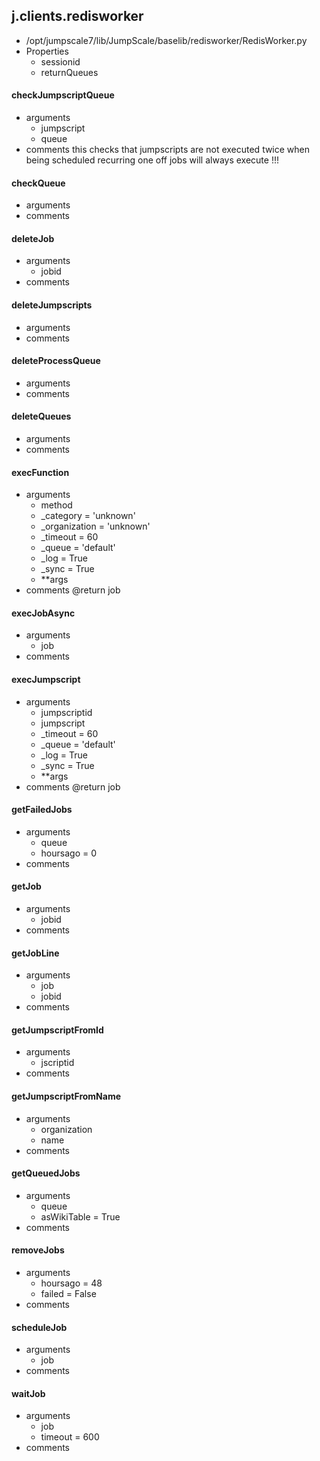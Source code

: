 ## j.clients.redisworker

- /opt/jumpscale7/lib/JumpScale/baselib/redisworker/RedisWorker.py
- Properties
    - sessionid
    - returnQueues

    

#### checkJumpscriptQueue 
- arguments
    - jumpscript
    - queue
- comments
    this checks that jumpscripts are not executed twice when being scheduled recurring
    one off jobs will always execute !!!

#### checkQueue 
- arguments
- comments
    

#### deleteJob 
- arguments
    - jobid
- comments
    

#### deleteJumpscripts 
- arguments
- comments
    

#### deleteProcessQueue 
- arguments
- comments
    

#### deleteQueues 
- arguments
- comments
    

#### execFunction 
- arguments
    - method
    - _category = 'unknown'
    - _organization = 'unknown'
    - _timeout = 60
    - _queue = 'default'
    - _log = True
    - _sync = True
    - **args
- comments
    @return job

#### execJobAsync 
- arguments
    - job
- comments
    

#### execJumpscript 
- arguments
    - jumpscriptid
    - jumpscript
    - _timeout = 60
    - _queue = 'default'
    - _log = True
    - _sync = True
    - **args
- comments
    @return job

#### getFailedJobs 
- arguments
    - queue
    - hoursago = 0
- comments
    

#### getJob 
- arguments
    - jobid
- comments
    

#### getJobLine 
- arguments
    - job
    - jobid
- comments
    

#### getJumpscriptFromId 
- arguments
    - jscriptid
- comments
    

#### getJumpscriptFromName 
- arguments
    - organization
    - name
- comments
    

#### getQueuedJobs 
- arguments
    - queue
    - asWikiTable = True
- comments
    

#### removeJobs 
- arguments
    - hoursago = 48
    - failed = False
- comments
    

#### scheduleJob 
- arguments
    - job
- comments
    

#### waitJob 
- arguments
    - job
    - timeout = 600
- comments
    

